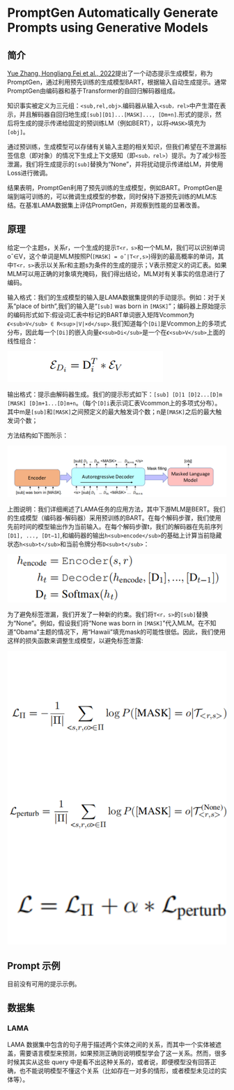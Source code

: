 # PromptGen Automatically Generate Prompts using Generative Models

## 简介

[Yue Zhang, Hongliang Fei et al., 2022](https://pdfs.semanticscholar.org/5e27/3f5f35f6b6619212e3e41c582679ae5f7180.pdf)提出了一个动态提示生成模型，称为PromptGen，通过利用预先训练的生成模型BART，根据输入自动生成提示。通常 PromptGen由编码器和基于Transformer的自回归解码器组成。

知识事实被定义为三元组：```<sub,rel,obj>```.编码器从输入```<sub，rel>```中产生潜在表示，并且解码器自回归地生成```[sub][D1]...[MASK]..., [Dm+n]```.形式的提示，然后将生成的提示传递给固定的预训练LM（例如BERT），以将```<MASK>```填充为```[obj]```。

通过预训练，生成模型可以存储有关输入主题的相关知识，但我们希望在不泄漏标签信息（即对象）的情况下生成上下文感知（即```<sub，rel>```）提示。为了减少标签泄漏，我们将生成提示的```[sub]```替换为“None”，并将扰动提示传递给LM，并使用Loss进行微调。

结果表明，PromptGen利用了预先训练的生成模型，例如BART。PromptGen是端到端可训练的，可以微调生成模型的参数，同时保持下游预先训练的MLM冻结。在基准LAMA数据集上评估PromptGen，并观察到性能的显著改善。


## 原理

给定一个主题s，关系r，一个生成的提示```T<r，s>```和一个MLM，我们可以识别单词oˆ∈V，这个单词是MLM按照P(```[MASK] = oˆ|T<r,s>```)得到的最高概率的单词，其中```T<r，s>```表示以关系r和主题s为条件的生成的提示；V表示预定义的词汇表。如果MLM可以用正确的对象填充掩码，我们得出结论，MLM对有关事实的信息进行了编码。

输入格式：我们的生成模型的输入是LAMA数据集提供的手动提示。例如：对于关系“place of birth”,我们的输入是“```[sub]``` was born in ```[MASK]```”；编码器上原始提示的编码形式如下:假设词汇表中标记的BART单词嵌入矩阵Vcommon为$\epsilon$```<sub>V</sub> ∈ R<sup>|V|×d</sup>```.我们知道每个```[Di]```是Vcommon上的多项式分布，因此每一个```[Di]```的嵌入向量$\epsilon$```<sub>Di</sub>```是一个在$\epsilon$```<sub>V</sub>```上面的线性组合：

![embedding](img/embedding.png)

输出格式：提示由解码器生成。我们的提示形式如下：```[sub] [D]1 [D]2...[D]m [MASK] [D]m+1...[D]m+n```。（每个```[D]i```表示词汇表Vcommon上的多项式分布）。其中m是```[sub]```和```[MASK]```之间预定义的最大触发词个数；n是```[MASK]```之后的最大触发词个数；

方法结构如下图所示：

![Method](img/Method.png)

上图说明：我们详细阐述了LAMA任务的应用方法，其中下游MLM是BERT。我们的生成模型（编码器-解码器）采用预训练的BART。在每个解码步骤，我们使用先前时间的模型输出作为当前输入。在每个解码步骤t，我们的解码器在先前序列```[D1], ..., [Dt−1]```,和编码器的输出```h<sub>encode</sub>```的基础上计算当前隐藏状态```h<sub>t</sub>```和当前令牌分布```D<sub>t</sub>```：

![soft](img/soft.png)

为了避免标签泄漏，我们开发了一种新的约束。我们将```T<r，s>```的```[sub]```替换为“None”。例如，假设我们将“None was born in ```[MASK]```”代入MLM。在不知道“Obama”主题的情况下，用“Hawaii”填充mask的可能性很低。因此，我们使用这样的损失函数来调整生成模型，以避免标签泄露:

![loss](img/loss.png)


## Prompt 示例

目前没有可用的提示示例。

## 数据集

### LAMA
LAMA 数据集中包含的句子用于描述两个实体之间的关系，而其中一个实体被遮盖，需要语言模型来预测，如果预测正确则说明模型学会了这一关系。然而，很多时候其实从这些 query 中是看不出这种关系的，或者说，即便模型没有回答正确，也不能说明模型不懂这个关系（比如存在一对多的情形，或者模型未见过的实体等）。